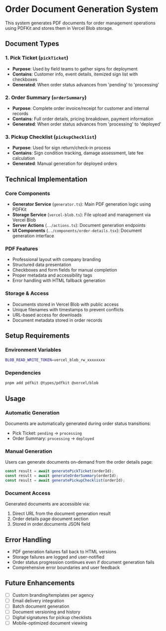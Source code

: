 # Order Document Generation System

This system generates PDF documents for order management operations using PDFKit and stores them in Vercel Blob storage.

## Document Types

### 1. Pick Ticket (`pickTicket`)
- **Purpose**: Used by field teams to gather signs for deployment
- **Contains**: Customer info, event details, itemized sign list with checkboxes
- **Generated**: When order status advances from 'pending' to 'processing'

### 2. Order Summary (`orderSummary`)
- **Purpose**: Complete order invoice/receipt for customer and internal records
- **Contains**: Full order details, pricing breakdown, payment information
- **Generated**: When order status advances from 'processing' to 'deployed'

### 3. Pickup Checklist (`pickupChecklist`)
- **Purpose**: Used for sign return/check-in process
- **Contains**: Sign condition tracking, damage assessment, late fee calculation
- **Generated**: Manual generation for deployed orders

## Technical Implementation

### Core Components

- **Generator Service** (`generator.ts`): Main PDF generation logic using PDFKit
- **Storage Service** (`vercel-blob.ts`): File upload and management via Vercel Blob
- **Server Actions** (`../actions.ts`): Document generation endpoints
- **UI Components** (`../components/order-details.tsx`): Document generation interface

### PDF Features

- Professional layout with company branding
- Structured data presentation
- Checkboxes and form fields for manual completion
- Proper metadata and accessibility tags
- Error handling with HTML fallback generation

### Storage & Access

- Documents stored in Vercel Blob with public access
- Unique filenames with timestamps to prevent conflicts
- URL-based access for downloads
- Document metadata stored in order records

## Setup Requirements

### Environment Variables
```bash
BLOB_READ_WRITE_TOKEN=vercel_blob_rw_xxxxxxxx
```

### Dependencies
```bash
pnpm add pdfkit @types/pdfkit @vercel/blob
```

## Usage

### Automatic Generation
Documents are automatically generated during order status transitions:
- Pick Ticket: `pending` → `processing`
- Order Summary: `processing` → `deployed`

### Manual Generation
Users can generate documents on-demand from the order details page:
```typescript
const result = await generatePickTicket(orderId);
const result = await generateOrderSummary(orderId);
const result = await generatePickupChecklist(orderId);
```

### Document Access
Generated documents are accessible via:
1. Direct URL from the document generation result
2. Order details page document section
3. Stored in order.documents JSON field

## Error Handling

- PDF generation failures fall back to HTML versions
- Storage failures are logged and user-notified
- Order status progression continues even if document generation fails
- Comprehensive error boundaries and user feedback

## Future Enhancements

- [ ] Custom branding/templates per agency
- [ ] Email delivery integration
- [ ] Batch document generation
- [ ] Document versioning and history
- [ ] Digital signatures for pickup checklists
- [ ] Mobile-optimized document viewing